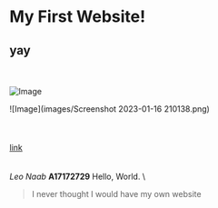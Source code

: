 # My First Website!
## yay
\
\
![Image](https://tile.loc.gov/storage-services/service/pnp/gtfy/07900/07935_150px.jpg)

![Image](images/Screenshot 2023-01-16 210138.png)
\
\
\
\
[link](https://www.loc.gov/resource/gtfy.07935/)
\
\
\
*Leo Naab*
**A17172729**
Hello,
World.
\
> I never thought I would have my own website


